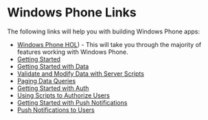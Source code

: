 Windows Phone Links
================
The following links will help you with building Windows Phone apps:


* [Windows Phone HOL](https://github.com/WindowsAzure-TrainingKit/HOL-WindowsPhoneAndMobileServices/blob/master/HOL.md)) - This will take you through the majority of features working with Windows Phone.
* [Getting Started](http://www.windowsazure.com/en-us/documentation/articles/mobile-services-windows-phone-get-started/)
* [Getting Started with Data](http://www.windowsazure.com/en-us/documentation/articles/mobile-services-windows-phone-get-started-data/)
* [Validate and Modify Data with Server Scripts](http://www.windowsazure.com/en-us/documentation/articles/mobile-services-windows-phone-validate-modify-data-server-scripts/)
* [Paging Data Queries](http://www.windowsazure.com/en-us/documentation/articles/mobile-services-windows-phone-add-paging-data/)
* [Getting Started with Auth](http://www.windowsazure.com/en-us/documentation/articles/mobile-services-windows-phone-get-started-users/)
* [Using Scripts to Authorize Users](http://www.windowsazure.com/en-us/documentation/articles/mobile-services-windows-phone-authorize-users-in-scripts/)
* [Getting Started with Push Notifications](http://www.windowsazure.com/en-us/documentation/articles/mobile-services-windows-phone-get-started-push/)
* [Push Notifications to Users](http://www.windowsazure.com/en-us/documentation/articles/mobile-services-windows-phone-push-notifications-app-users/)
